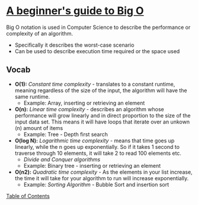 # [A beginner's guide to Big O](https://www.educative.io/blog/a-big-o-primer-for-beginning-devs?aid=5082902844932096&utm_source=google&utm_medium=cpc&utm_campaign=blog-dynamic&gclid=Cj0KCQiA2af-BRDzARIsAIVQUOd2WHUlK88GyHKEMb_aLpirfK66O4kx2MFTV0KRK7yfxJL3TOxhG9YaAmd7EALw_wcB#common)

Big O notation is used in Computer Science to describe the performance or complexity of an algorithm.
- Specifically it describes the worst-case scenario
- Can be used to describe execution time required or the space used

## Vocab
- **O(1):** _Constant time complexity_ - translates to a constant runtime, meaning regardless of the size of the input, the algorithm will have the same runtime.
  - Example: Array, inserting or retrieving an element
- **O(n):** _Linear time complexity_ - describes an algorithm whose performance will grow linearly and in direct proportion to the size of the input data set. This means it will have loops that iterate over an unkown (n) amount of items
  - Example: Tree - Depth first search 
- **O(log N):** _Logarithmic time complexity_ - means that time goes up linearly, while the n goes up exponentially. So if it takes 1 second to traverse through 10 elements, it will take 2 to read 100 elements etc. 
  - _Divide and Conquer algorithms_ 
  - Example: Binary tree - inserting or retrieving an element
- **O(n2):** _Quadratic time complexity_ - As the elements in your list increase, the time it will take for your algorithm to run will increase exponentially.
  - Example: _Sorting Algorithm_ - Bubble Sort and insertion sort

[Table of Contents](../README.md)
